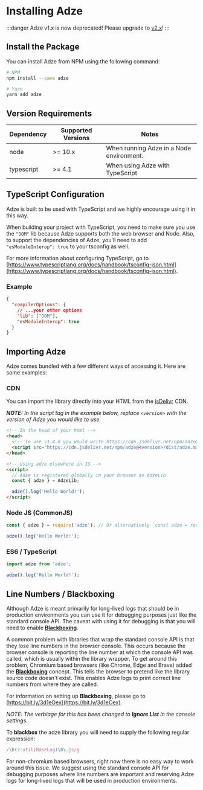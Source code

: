 # Installing Adze

:::danger
Adze v1.x is now deprecated! Please upgrade to [v2.x](https://adzejs.com/)!
:::

## Install the Package

You can install Adze from NPM using the following command:

```bash
# NPM
npm install --save adze

# Yarn
yarn add adze
```

## Version Requirements

| Dependency | Supported Versions | Notes                                    |
| ---------- | ------------------ | ---------------------------------------- |
| node       | >= 10.x            | When running Adze in a Node environment. |
| typescript | >= 4.1             | When using Adze with TypeScript          |

## TypeScript Configuration

Adze is built to be used with TypeScript and we highly encourage using it in this way.

When building your project with TypeScript, you need to make sure you use the `"DOM"` lib because Adze supports both the web browser and Node. Also, to support the dependencies of Adze, you'll need to add `"esModuleInterop": true` to your tsconfig as well.

For more information about configuring TypeScript, go to [https://www.typescriptlang.org/docs/handbook/tsconfig-json.html](https://www.typescriptlang.org/docs/handbook/tsconfig-json.html).

### Example

```json
{
  "compilerOptions": {
    // ...your other options
    "lib": ["DOM"],
    "esModuleInterop": true
  }
}
```

## Importing Adze

Adze comes bundled with a few different ways of accessing it. Here are some examples:

### CDN

You can import the library directly into your HTML from the [jsDelivr](https://www.jsdelivr.com/package/npm/adze) CDN.

_**NOTE:** In the script tag in the example below, replace `<version>` with the version of Adze you would like to use._

```html
<!-- In the head of your html -->
<head>
  <!-- To use v1.4.0 you would write https://cdn.jsdelivr.net/npm/adze@1.4.0/dist/adze.min.js -->
  <script src="https://cdn.jsdelivr.net/npm/adze@<version>/dist/adze.min.js"></script>
</head>

<!-- Using adze elsewhere in JS -->
<script>
  // Adze is registered globally in your browser as AdzeLib
  const { adze } = AdzeLib;

  adze().log('Hello World!');
</script>
```

### Node JS (CommonJS)

```javascript
const { adze } = require('adze'); // Or alternatively `const adze = require('adze').adze;`

adze().log('Hello World!');
```

### ES6 / TypeScript

```typescript
import adze from 'adze';

adze().log('Hello World!');
```

## Line Numbers / Blackboxing

Although Adze is meant primarily for long-lived logs that should be in production environments you can use it for debugging purposes just like the standard console API. The caveat with using it for debugging is that you will need to enable [**Blackboxing**](https://bit.ly/3d1eOex).

A common problem with libraries that wrap the standard console API is that they lose line numbers in the browser console. This occurs because the browser console is reporting the line number at which the console API was called, which is usually within the library wrapper. To get around this problem, Chromium based browsers (like Chrome, Edge and Brave) added the [**Blackboxing**](https://bit.ly/3d1eOex) concept. This tells the browser to pretend like the library source code doesn't exist. This enables Adze logs to print correct line numbers from where they are called.

For information on setting up **Blackboxing**, please go to [https://bit.ly/3d1eOex](https://bit.ly/3d1eOex).

_NOTE: The verbiage for this has been changed to **Ignore List** in the console settings._

To **blackbox** the adze library you will need to supply the following regular expression:

```typescript
/\b(?:util|BaseLog)\b\.js/g
```

For non-chromium based browsers, right now there is no easy way to work around this issue. We suggest using the standard console API for debugging purposes where line numbers are important and reserving Adze logs for long-lived logs that will be used in production environments.
